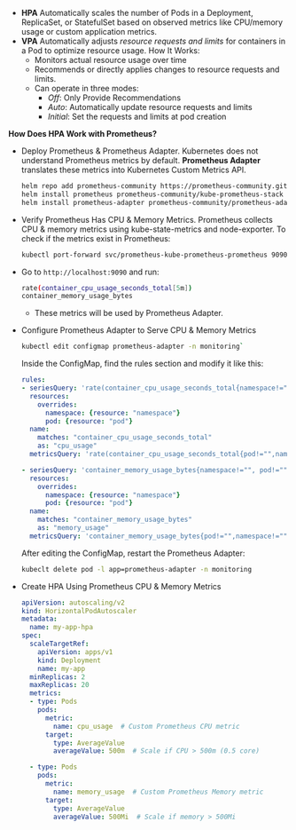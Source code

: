 - **HPA** Automatically scales the number of Pods in a Deployment, ReplicaSet, or StatefulSet based on observed metrics like CPU/memory usage or custom application metrics.
- **VPA** Automatically adjusts *resource requests and limits* for containers in a Pod to optimize resource usage. How It Works:
  - Monitors actual resource usage over time
  - Recommends or directly applies changes to resource requests and limits.
  - Can operate in three modes: 
    - *Off*: Only Provide Recommendations
    - *Auto*: Automatically update resource requests and limits
    - *Initial*: Set the requests and limits at pod creation

**How Does HPA Work with Prometheus?**
- Deploy Prometheus & Prometheus Adapter. Kubernetes does not understand Prometheus metrics by default. **Prometheus Adapter** translates these metrics into Kubernetes Custom Metrics API.
  ```bash
  helm repo add prometheus-community https://prometheus-community.github.io/helm-charts
  helm install prometheus prometheus-community/kube-prometheus-stack -n monitoring
  helm install prometheus-adapter prometheus-community/prometheus-adapter -n monitoring
  ```

- Verify Prometheus Has CPU & Memory Metrics. Prometheus collects CPU & memory metrics using kube-state-metrics and node-exporter. To check if the metrics exist in Prometheus:
  ```bash
  kubectl port-forward svc/prometheus-kube-prometheus-prometheus 9090
  ```
- Go to `http://localhost:9090` and run:
  ```bash
  rate(container_cpu_usage_seconds_total[5m])
  container_memory_usage_bytes
  ```
  - These metrics will be used by Prometheus Adapter.

- Configure Prometheus Adapter to Serve CPU & Memory Metrics
  ```bash
  kubectl edit configmap prometheus-adapter -n monitoring`
  ```
  Inside the ConfigMap, find the rules section and modify it like this:
  ```yaml
  rules:
  - seriesQuery: 'rate(container_cpu_usage_seconds_total{namespace!="", pod!=""}[2m])'
    resources:
      overrides:
        namespace: {resource: "namespace"}
        pod: {resource: "pod"}
    name:
      matches: "container_cpu_usage_seconds_total"
      as: "cpu_usage"
    metricsQuery: 'rate(container_cpu_usage_seconds_total{pod!="",namespace!=""}[2m]) * 1000'

  - seriesQuery: 'container_memory_usage_bytes{namespace!="", pod!=""}'
    resources:
      overrides:
        namespace: {resource: "namespace"}
        pod: {resource: "pod"}
    name:
      matches: "container_memory_usage_bytes"
      as: "memory_usage"
    metricsQuery: 'container_memory_usage_bytes{pod!="",namespace!=""}'
  ```
  After editing the ConfigMap, restart the Prometheus Adapter:
  ```bash
  kubeclt delete pod -l app=prometheus-adapter -n monitoring
  ```

- Create HPA Using Prometheus CPU & Memory Metrics
  ```yaml
  apiVersion: autoscaling/v2
  kind: HorizontalPodAutoscaler
  metadata:
    name: my-app-hpa
  spec:
    scaleTargetRef:
      apiVersion: apps/v1
      kind: Deployment
      name: my-app
    minReplicas: 2
    maxReplicas: 20
    metrics:
    - type: Pods
      pods:
        metric:
          name: cpu_usage  # Custom Prometheus CPU metric
        target:
          type: AverageValue
          averageValue: 500m  # Scale if CPU > 500m (0.5 core)

    - type: Pods
      pods:
        metric:
          name: memory_usage  # Custom Prometheus Memory metric
        target:
          type: AverageValue
          averageValue: 500Mi  # Scale if memory > 500Mi
    ```

